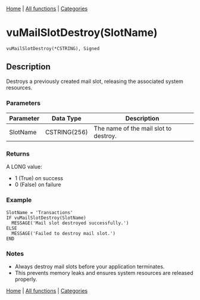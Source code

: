 [Home](../index.md) | [All functions](../all-functions.md) | [Categories](../categories/index.md)

# vuMailSlotDestroy(SlotName)

```Prototype
vuMailSlotDestroy(*CSTRING), Signed
```


## Description
Destroys a previously created mail slot, releasing the associated system resources.

### Parameters

| Parameter | Data Type    | Description                           |
|-----------|--------------|---------------------------------------|
| SlotName  | CSTRING(256) | The name of the mail slot to destroy. |

### Returns
A LONG value:  
- 1 (True) on success  
- 0 (False) on failure  

### Example

```Clarion
SlotName = 'Transactions'
IF vuMailSlotDestroy(SlotName)
  MESSAGE('Mail slot destroyed successfully.')
ELSE
  MESSAGE('Failed to destroy mail slot.')
END
```

### Notes
- Always destroy mail slots before your application terminates.  
- This prevents memory leaks and ensures system resources are released properly.

[Home](../index.md) | [All functions](../all-functions.md) | [Categories](../categories/index.md)
